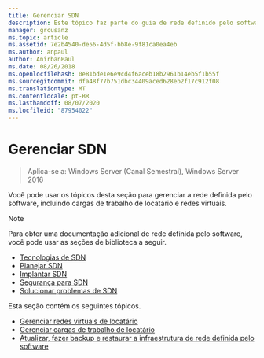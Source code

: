 ```yaml
---
title: Gerenciar SDN
description: Este tópico faz parte do guia de rede definido pelo software sobre como gerenciar cargas de trabalho de locatário e redes virtuais no Windows Server 2016.
manager: grcusanz
ms.topic: article
ms.assetid: 7e2b4540-de56-4d5f-bb8e-9f81ca0ea4eb
ms.author: anpaul
author: AnirbanPaul
ms.date: 08/26/2018
ms.openlocfilehash: 0e81bde1e6e9cd4f6aceb18b2961b14eb5f1b55f
ms.sourcegitcommit: dfa48f77b751dbc34409aced628eb2f17c912f08
ms.translationtype: MT
ms.contentlocale: pt-BR
ms.lasthandoff: 08/07/2020
ms.locfileid: "87954022"
---
```

# <a name="manage-sdn"></a>Gerenciar SDN

>Aplica-se a: Windows Server (Canal Semestral), Windows Server 2016

Você pode usar os tópicos desta seção para gerenciar a rede definida pelo software, incluindo cargas de trabalho de locatário e redes virtuais.

>[!NOTE]
>Para obter uma documentação adicional de rede definida pelo software, você pode usar as seções de biblioteca a seguir.
>- [Tecnologias de SDN](../technologies/Software-Defined-Networking-Technologies.md)
>- [Planejar SDN](../plan/plan-a-software-defined-network-infrastructure.md)
>- [Implantar SDN](../deploy/Deploy-Software-Defined-Networking.md)
>- [Segurança para SDN](../security/sdn-security-top.md)
>- [Solucionar problemas de SDN](../troubleshoot/Troubleshoot-Software-Defined-Networking.md)

Esta seção contém os seguintes tópicos.

- [Gerenciar redes virtuais de locatário](Manage-Tenant-Virtual-Networks.md)
- [Gerenciar cargas de trabalho de locatário](Manage-Tenant-Workloads.md)
- [Atualizar, fazer backup e restaurar a infraestrutura de rede definida pelo software](Update-Backup-Restore.md)

